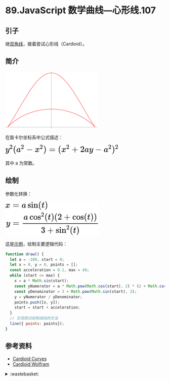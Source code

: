 # 89.JavaScript 数学曲线—心形线.107
## <a name="start"></a> 引子
继[双角线][url-pre]，接着尝试心形线（Cardioid）。

## <a name="title1"></a> 简介


![89-1][url-local-1]

在笛卡尔坐标系中公式描述：

![89-2][url-local-2]

其中 a 为常数。

## 绘制
参数化转换：

![89-3][url-local-3]

这是[示例][url-5]，绘制主要逻辑代码：
```js
function draw() {
  let a = -100, start = 0;
  let x = 0, y = 0, points = [];
  const acceleration = 0.1, max = 40;
  while (start <= max) {
    x = a * Math.sin(start);
    const yNumerator = a * Math.pow(Math.cos(start), 2) * (2 + Math.cos(start));
    const yDenominator = 3 + Math.pow(Math.sin(start), 2);
    y = yNumerator / yDenominator;
    points.push([x, y]);
    start = start + acceleration;
  }
  // 实现把点绘制成线的方法
  line({ points: points});
}
```


## <a name="reference"></a> 参考资料
- [Cardioid Curves][url-1]
- [Cardioid Wolfram][url-2]

[url-pre]:https://github.com/XXHolic/segment/issues/106
[url-1]:https://mathshistory.st-andrews.ac.uk/Curves/Cardioid/
[url-2]:https://mathworld.wolfram.com/Cardioid.html

[url-3]:https://mathshistory.st-andrews.ac.uk/Biographies/Sylvester/
[url-4]:https://mathshistory.st-andrews.ac.uk/Biographies/Cayley/
[url-5]:https://xxholic.github.io/lab/segment/90/index.html


[url-local-1]:../images/89/1.gif
[url-local-2]:../images/89/2.svg
[url-local-3]:../images/89/3.svg

<details>
<summary>:wastebasket:</summary>



![89-poster][url-local-poster]

</details>

[url-last]:https://movie.douban.com/subject/25814705/
[url-local-poster]:../images/89/poster.png
